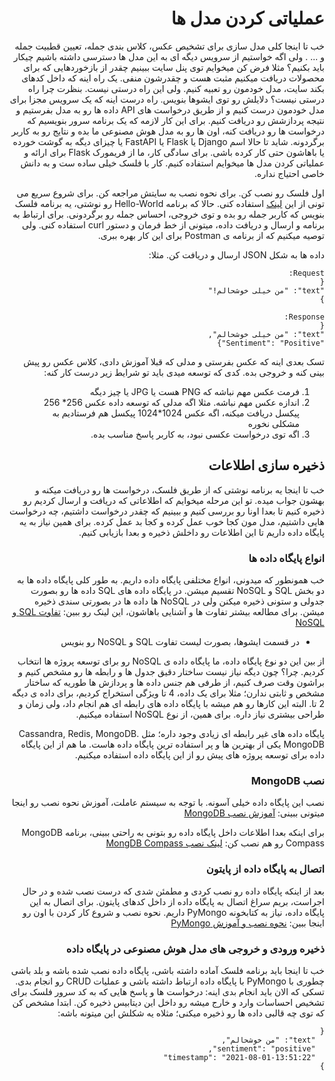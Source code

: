 <div dir="rtl" align='right'>

# عملیاتی کردن مدل ها
  
  خب تا اینجا کلی مدل سازی برای تشخیص عکس، کلاس بندی جمله، تعیین قطبیت جمله و ... . ولی اگه خواستیم از سرویس دیگه ای به این مدل ها دسترسی داشته باشیم چیکار باید بکنیم؟ مثلا فرض کن میخوایم توی پنل سایت ببینیم چقدر از بازخوردهایی که برای محصولات دریافت میکنیم مثبت هست و چقدرشون منفی.
  یک راه اینه که داخل کدهای بکند سایت، مدل خودمون رو تعبیه کنیم. ولی این راه درستی نیست. بنظرت چرا راه درستی نیست؟ دلایلش رو توی ایشوها بنویس.
  راه درست اینه که یک سرویس مجزا برای مدل خودمون درست کنیم و از طریق درخواست های API داده ها رو به مدل بفرستیم و نتیجه پردازشش رو دریافت کنیم.
  برای این کار لازمه که یک برنامه سرور بنویسیم که درخواست ها رو دریافت کنه، اون ها رو به مدل هوش مصنوعی ما بده و نتایج رو به کاربر برگردونه. شاید تا حالا اسم Django یا Flask یا FastAPI یا چیزای دیگه به گوشت خورده یا باهاشون حتی کار کرده باشی.
  برای سادگی کار، ما از فریمورک Flask برای ارائه و عملیاتی کردن مدل ها میخوایم استفاده کنیم.
  کار با فلسک خیلی ساده ست و به دانش خاصی احتیاج نداره. 
  
  اول فلسک رو نصب کن. برای نحوه نصب به سایتش مراجعه کن. برای شروع سریع می تونی از این 
  [لینک](https://flask.palletsprojects.com/en/2.0.x/quickstart/#a-minimal-application)
  استفاده کنی.
  حالا که برنامه Hello-World رو نوشتی، یه برنامه فلسک بنویس که کاربر جمله رو بده و توی خروجی، احساس جمله رو برگردونی.
  برای ارتباط به برنامه و ارسال و دریافت داده، میتونی از خط فرمان و دستور  curl استفاده کنی. ولی توصیه میکنیم که از برنامه ی Postman برای این کار بهره ببری.
  
  داده ها به شکل JSON ارسال و دریافت کن. مثلا:
  
  ```
  Request:
  {
  "text": "من خیلی خوشحالم!"
  }
  
  Response:
  {
  "text": "من خیلی خوشحالم",
  "Sentiment": "Positive"}
  ```
  
  تسک بعدی اینه که عکس بفرستی و مدلی که قبلا آموزش دادی، کلاس عکس رو پیش بینی کنه و خروجی بده. کدی که توسعه میدی باید تو شرایط زیر درست کار کنه:
  1. فرمت عکس مهم نباشه که PNG هست یا JPG یا چیز دیگه
  2. اندازه عکس مهم نباشه. مثلا اگه مدلی که توسعه داده عکس 256* 256 پیکسل دریافت میکنه، اگه عکس 1024*1024 پیکسل هم فرستادیم به مشکلی نخوره
  3. اگه توی درخواست عکسی نبود، به کاربر پاسخ مناسب بده.
  

## ذخیره سازی اطلاعات
خب تا اینجا یه برنامه نوشتی که از طریق فلسک، درخواست ها رو دریافت میکنه و بهشون جواب میده. تو این مرحله میخوایم که اطلاعاتی که دریافت و ارسال کردیم رو ذخیره کنیم تا بعدا اونا رو بررسی کنیم و ببینیم که چقدر درخواست داشتیم، چه درخواست هایی داشتیم، مدل مون کجا خوب عمل کرده و کجا بد عمل کرده. برای همین نیاز به یه پایگاه داده داریم تا این اطلاعات رو داخلش ذخیره و بعدا بازیابی کنیم.
### انواع پایگاه داده ها
خب همونطور که میدونی، انواع مختلفی پایگاه داده داریم. به طور کلی پایگاه داده ها به دو بخش SQL  و NoSQL تقسیم میشن. در پایگاه داده های SQL داده ها رو بصورت جدولی و ستونی ذخیره میکنن ولی در NoSQL ها داده ها در بصورتی سندی ذخیره میشن. برای مطالعه بیشتر تفاوت ها و آشنایی باهاشون، این لینک رو ببین:
[تفاوت SQL و NoSQL](https://roocket.ir/articles/sql-vs-nosql-databases-whats-the-difference)

* در قسمت ایشوها، بصورت لیست تفاوت SQL و NoSQL رو بنویس

از بین این دو نوع پایگاه داده، ما پایگاه داده ی NoSQL رو برای توسعه پروژه ها انتخاب کردیم. چرا؟  چون دیگه نیاز نیست ساختار دقیق جدول ها و رابطه ها رو مشخص کنیم و براشون وقت صرف کنیم، از طرفی هم جنس داده ها و پردازش ها طوریه که ساختار مشخص و ثابتی ندارن؛ مثلا برای یک داده، 4 تا ویژگی استخراج کردیم، برای داده ی دیگه 2 تا. البته این کارها رو هم میشه با پایگاه داده های رابطه ای هم انجام داد، ولی زمان و طراحی بیشتری نیاز داره. برای همین، از نوع NoSQL استفاده میکنیم.

پایگاه داده های غیر رابطه ای زیادی وجود داره؛ مثل Cassandra, Redis, MongoDB. MongoDB یکی از بهترین ها و پر استفاده ترین پایگاه داده هاست. ما هم از این پایگاه داده برای توسعه پروژه های پیش رو از این پایگاه داده استفاده میکنیم.

### نصب MongoDB
نصب این پایگاه داده خیلی آسونه. با توجه به سیستم عاملت، آموزش نحوه نصب رو اینجا میتونی ببینی: 
[آموزش نصب MongoDB](https://docs.mongodb.com/manual/administration/install-community/)

برای اینکه بعدا اطلاعات داخل پایگاه داده رو بتونی به راحتی ببینی، برنامه MongoDB Compass رو هم نصب کن: 
[لینک نصب MongDB Compass](https://docs.mongodb.com/compass/current/install/)
### اتصال به پایگاه داده از پایتون
بعد از اینکه پایگاه داده رو نصب کردی و مطمئن شدی که درست نصب شده و در حال اجراست، بریم سراغ اتصال به پایگاه داده از داخل کدهای پایتون. برای اتصال به این پایگاه داده، نیاز به کتابخونه PyMongo داریم. نحوه نصب و شروع کار کردن با اون رو اینجا ببین:
[نحوه نصب و آموزش PyMongo](https://pymongo.readthedocs.io/en/stable/tutorial.html)

### ذخیره ورودی و خروجی های مدل هوش مصنوعی در پایگاه داده
خب تا اینجا باید برنامه فلسک آماده داشته باشی، پایگاه داده نصب شده باشه و بلد باشی چطوری با PyMongo با پایگاه داده ارتباط داشته باشی و عملیات CRUD رو انجام بدی.
تسکی که الان باید انجام بدی اینه:
درخواست ها و پاسخ هایی که به کد سرور فلسک برای تشخیص احساسات  وارد و خارج میشه رو داخل این دیتابیس ذخیره کن. ابتدا مشخص کن که توی چه قالبی داده ها رو ذخیره میکنی؛ مثلاه یه شکلش این میتونه باشه:

```
{
  "text": "من خوشحالم",
  "sentiment": "positive",
  "timestamp": "2021-08-01-13:51:22"
}
```